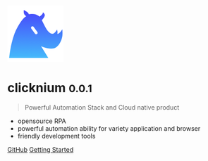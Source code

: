 <!-- _coverpage.md -->

![logo](icon.png)

# clicknium <small>0.0.1</small>

> Powerful Automation Stack and Cloud native product

- opensource RPA
- powerful automation ability for variety application and browser 
- friendly development tools

[GitHub](https://github.com/clicknium/product-docs)
[Getting Started](./doc/gettingstart.md)